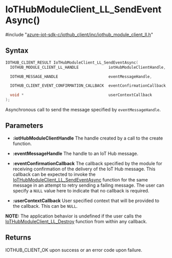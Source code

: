 # IoTHubModuleClient_LL_SendEventAsync()

\#include "[azure-iot-sdk-c/iothub_client/inc/iothub_module_client_ll.h](../iot-c-ref-iothub-module-client-ll-h.md)"  

## Syntax

```C
IOTHUB_CLIENT_RESULT IoTHubModuleClient_LL_SendEventAsync(
  IOTHUB_MODULE_CLIENT_LL_HANDLE             iotHubModuleClientHandle,

  IOTHUB_MESSAGE_HANDLE                      eventMessageHandle,

  IOTHUB_CLIENT_EVENT_CONFIRMATION_CALLBACK  eventConfirmationCallback,

  void *                                     userContextCallback
);
```

Asynchronous call to send the message specified by `eventMessageHandle`.

## Parameters
* **:iotHubModuleClientHandle** The handle created by a call to the create function. 

* **:eventMessageHandle** The handle to an IoT Hub message. 

* **:eventConfirmationCallback** The callback specified by the module for receiving confirmation of the delivery of the IoT Hub message. This callback can be expected to invoke the [IoTHubModuleClient_LL_SendEventAsync](#iothub__module__client__ll_8h_1a51e76624cbf23f5538efc4bf705ba178) function for the same message in an attempt to retry sending a failing message. The user can specify a `NULL` value here to indicate that no callback is required. 

* **:userContextCallback** User specified context that will be provided to the callback. This can be `NULL`.

**NOTE:** The application behavior is undefined if the user calls the [IoTHubModuleClient_LL_Destroy](#iothub__module__client__ll_8h_1aad2dd6c3c24f89a9cfa861754a845138) function from within any callback.

## Returns
IOTHUB_CLIENT_OK upon success or an error code upon failure.

